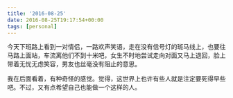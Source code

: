 ```yaml
---
title: '2016-08-25'
date: 2016-08-25T19:17:54+00:00
tags: [personal]
---
```


今天下班路上看到一对情侣，一路欢声笑语，走在没有信号灯的斑马线上，也要往马路上面站，车流离他们不到十米吧，女生不时地尝试走向对面又马上退回，脸上带着无忧无虑笑容，男友也丝毫没有阻止的意思。

我在后面看着，有种奇怪的感觉。觉得，这世界上也许有些人就是注定要死得早些吧。不过，又有点希望自己也能做一个这样的人。
